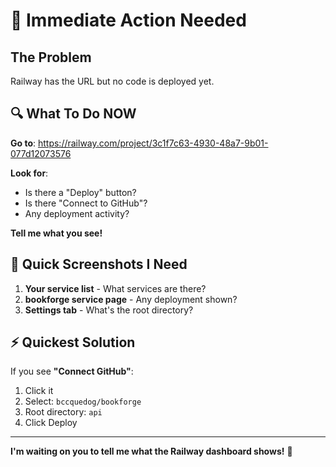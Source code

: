 # 🚨 Immediate Action Needed

## The Problem
Railway has the URL but no code is deployed yet.

## 🔍 What To Do NOW

**Go to**: https://railway.com/project/3c1f7c63-4930-48a7-9b01-077d12073576

**Look for**:
- Is there a "Deploy" button?
- Is there "Connect to GitHub"?
- Any deployment activity?

**Tell me what you see!**

## 📸 Quick Screenshots I Need

1. **Your service list** - What services are there?
2. **bookforge service page** - Any deployment shown?
3. **Settings tab** - What's the root directory?

## ⚡ Quickest Solution

If you see **"Connect GitHub"**:
1. Click it
2. Select: `bccquedog/bookforge`
3. Root directory: `api`
4. Click Deploy

---

**I'm waiting on you to tell me what the Railway dashboard shows!** 👀

